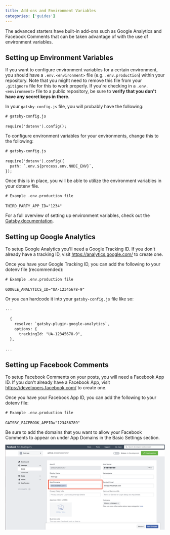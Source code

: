 ```yaml
---
title: Add-ons and Environment Variables
categories: ['guides']
---
```


The advanced starters have built-in add-ons such as Google Analytics and Facebook Comments that can be taken advantage of with the use of environment variables.

## Setting up Environment Variables
If you want to configure environment variables for a certain environment, you should have a `.env.<environment>` file (e.g. `.env.production`) within your repository. Note that you might need to remove this file from your `.gitignore` file for this to work properly. If you're checking in a `.env.<environment>` file to a public repository, be sure to **verify that you don't have any secret keys in there.**

In your `gatsby-config.js` file, you will probably have the following:

```
# gatsby-config.js

require('dotenv').config();
```

To configure environment variables for your environments, change this to the following:

```
# gatsby-config.js

require('dotenv').config({
  path: `.env.${process.env.NODE_ENV}`,
});
```

Once this is in place, you will be able to utilize the environment variables in your dotenv file.

```
# Example .env.production file

THIRD_PARTY_APP_ID="1234"
```

For a full overview of setting up environment variables, check out the [Gatsby documentation](https://www.gatsbyjs.org/docs/environment-variables/).

## Setting up Google Analytics
To setup Google Analytics you'll need a Google Tracking ID. If you don't already have a tracking ID, visit https://analytics.google.com/ to create one.

Once you have your Google Tracking ID, you can add the following to your dotenv file (recommended):

```
# Example .env.production file

GOOGLE_ANALYTICS_ID="UA-12345678-9"
```

Or you can hardcode it into your `gatsby-config.js` file like so:

```
...

  {
    resolve: `gatsby-plugin-google-analytics`,
    options: {
      trackingId: "UA-12345678-9",
  },

...
```

## Setting up Facebook Comments
To setup Facebook Comments on your posts, you will need a Facebook App ID. If you don't already have a Facebook App, visit https://developers.facebook.com/ to create one.

Once you have your Facebook App ID, you can add the following to your dotenv file:

```
# Example .env.production file

GATSBY_FACEBOOK_APPID="123456789"
```

Be sure to add the domains that you want to allow your Facebook Comments to appear on under App Domains in the Basic Settings section.

![facebook-app-config](./facebook-app-config.png)
